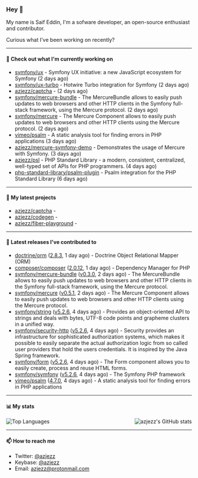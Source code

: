 ### Hey 👋

My name is Saif Eddin, I'm a sofware developer, an open-source enthusiast and contributor.

Curious what I've been working on recently?

---

#### 👷 Check out what I'm currently working on

- [symfony/ux](https://github.com/symfony/ux) - Symfony UX initiative: a new JavaScript ecosystem for Symfony (2 days ago)
- [symfony/ux-turbo](https://github.com/symfony/ux-turbo) - Hotwire Turbo integration for Symfony (2 days ago)
- [azjezz/captcha](https://github.com/azjezz/captcha) -  (2 days ago)
- [symfony/mercure-bundle](https://github.com/symfony/mercure-bundle) - The MercureBundle allows to easily push updates to web browsers and other HTTP clients in the Symfony full-stack framework, using the Mercure protocol. (2 days ago)
- [symfony/mercure](https://github.com/symfony/mercure) - The Mercure Component allows to easily push updates to web browsers and other HTTP clients using the Mercure protocol. (2 days ago)
- [vimeo/psalm](https://github.com/vimeo/psalm) - A static analysis tool for finding errors in PHP applications (3 days ago)
- [azjezz/mercure-symfony-demo](https://github.com/azjezz/mercure-symfony-demo) - Demonstrates the usage of Mercure with Symfony. (3 days ago)
- [azjezz/psl](https://github.com/azjezz/psl) - PHP Standard Library - a modern, consistent, centralized, well-typed set of APIs for PHP programmers. (4 days ago)
- [php-standard-library/psalm-plugin](https://github.com/php-standard-library/psalm-plugin) - Psalm integration for the PHP Standard Library (6 days ago)

---

#### 🌱 My latest projects

- [azjezz/captcha](https://github.com/azjezz/captcha) - 
- [azjezz/codegen](https://github.com/azjezz/codegen) - 
- [azjezz/fiber-playground](https://github.com/azjezz/fiber-playground) - 

---

#### 🔭 Latest releases I've contributed to

- [doctrine/orm](https://github.com/doctrine/orm) ([2.8.3](https://github.com/doctrine/orm/releases/tag/2.8.3), 1 day ago) - Doctrine Object Relational Mapper (ORM)
- [composer/composer](https://github.com/composer/composer) ([2.0.12](https://github.com/composer/composer/releases/tag/2.0.12), 1 day ago) - Dependency Manager for PHP
- [symfony/mercure-bundle](https://github.com/symfony/mercure-bundle) ([v0.3.0](https://github.com/symfony/mercure-bundle/releases/tag/v0.3.0), 2 days ago) - The MercureBundle allows to easily push updates to web browsers and other HTTP clients in the Symfony full-stack framework, using the Mercure protocol.
- [symfony/mercure](https://github.com/symfony/mercure) ([v0.5.1](https://github.com/symfony/mercure/releases/tag/v0.5.1), 2 days ago) - The Mercure Component allows to easily push updates to web browsers and other HTTP clients using the Mercure protocol.
- [symfony/string](https://github.com/symfony/string) ([v5.2.6](https://github.com/symfony/string/releases/tag/v5.2.6), 4 days ago) - Provides an object-oriented API to strings and deals with bytes, UTF-8 code points and grapheme clusters in a unified way.
- [symfony/security-http](https://github.com/symfony/security-http) ([v5.2.6](https://github.com/symfony/security-http/releases/tag/v5.2.6), 4 days ago) - Security provides an infrastructure for sophisticated authorization systems, which makes it possible to easily separate the actual authorization logic from so called user providers that hold the users credentials. It is inspired by the Java Spring framework.
- [symfony/form](https://github.com/symfony/form) ([v5.2.6](https://github.com/symfony/form/releases/tag/v5.2.6), 4 days ago) - The Form component allows you to easily create, process and reuse HTML forms.
- [symfony/symfony](https://github.com/symfony/symfony) ([v5.2.6](https://github.com/symfony/symfony/releases/tag/v5.2.6), 4 days ago) - The Symfony PHP framework
- [vimeo/psalm](https://github.com/vimeo/psalm) ([4.7.0](https://github.com/vimeo/psalm/releases/tag/4.7.0), 4 days ago) - A static analysis tool for finding errors in PHP applications

---

#### 📊 My stats

<img align="right" alt="azjezz's GitHub stats" src="https://github-readme-stats.vercel.app/api?username=azjezz&count_private=1&show_icons=true&" />

![Top Languages](https://github-readme-stats.vercel.app/api/top-langs/?username=azjezz)

---

#### 📫 How to reach me

- Twitter: [@azjezz](https://twitter.com/azjezz)
- Keybase: [@azjezz](https://keybase.io/azjezz)
- Email: [azjezz@protonmail.com](mailto://azjezz@protonmail.com)
